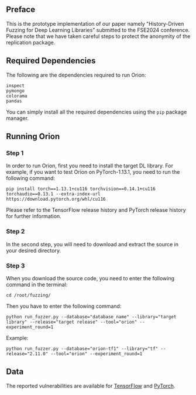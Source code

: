## Preface
This is the prototype implementation of our paper namely "History-Driven Fuzzing for Deep Learning Libraries" submitted to the FSE2024 conference. Please note that we have taken careful steps to protect the anonymity of the replication package.

## Required Dependencies
The following are the dependencies required to run Orion:

```
inspect
pymongo
colorama
pandas
```

You can simply install all the required dependencies using the ```pip``` package manager.

## Running Orion
### Step 1 
In order to run Orion, first you need to install the target DL library. For example, if you want to test Orion on PyTorch-1.13.1, you need to run the following command:

```
pip install torch==1.13.1+cu116 torchvision==0.14.1+cu116 torchaudio==0.13.1 --extra-index-url https://download.pytorch.org/whl/cu116
```
Please refer to the TensorFlow release history and PyTorch release history for further information.

### Step 2
In the second step, you will need to download and extract the source in your desired directory.

### Step 3
When you download the source code, you need to enter the following command in the terminal:
```
cd /root/fuzzing/
```

Then you have to enter the following command:

```
python run_fuzzer.py --database="database name" --library="target library" --release="target release" --tool="orion" --experiment_round=1
```

Example:

```
python run_fuzzer.py --database="orion-tf1" --library="tf" --release="2.11.0" --tool="orion" --experiment_round=1
```

## Data
The reported vulnerabilities are available for [TensorFlow](https://github.com/dmc1778/Orion/blob/master/ORION_Confirmed_TensorFlow_Vulnerabilities.csv) and [PyTorch](https://github.com/dmc1778/Orion/blob/master/ORION_Confirmed_Torch_Vulnerabilities.csv).
